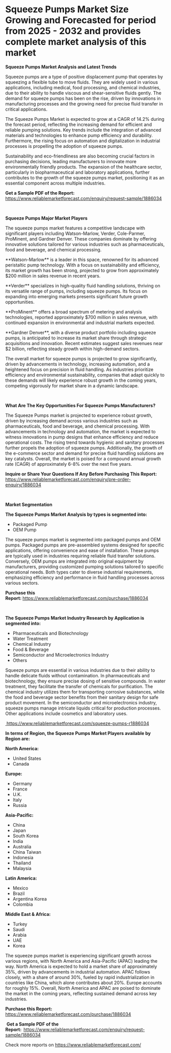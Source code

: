 <p><h1>Squeeze Pumps Market Size Growing and Forecasted for period from 2025 - 2032 and provides complete market analysis of this market</h1></p><p><strong>Squeeze Pumps Market Analysis and Latest Trends</strong></p>
<p><p>Squeeze pumps are a type of positive displacement pump that operates by squeezing a flexible tube to move fluids. They are widely used in various applications, including medical, food processing, and chemical industries, due to their ability to handle viscous and shear-sensitive fluids gently. The demand for squeeze pumps has been on the rise, driven by innovations in manufacturing processes and the growing need for precise fluid transfer in critical applications.</p><p>The Squeeze Pumps Market is expected to grow at a CAGR of 14.2% during the forecast period, reflecting the increasing demand for efficient and reliable pumping solutions. Key trends include the integration of advanced materials and technologies to enhance pump efficiency and durability. Furthermore, the rising focus on automation and digitalization in industrial processes is propelling the adoption of squeeze pumps. </p><p>Sustainability and eco-friendliness are also becoming crucial factors in purchasing decisions, leading manufacturers to innovate more environmentally friendly products. The expansion of the healthcare sector, particularly in biopharmaceutical and laboratory applications, further contributes to the growth of the squeeze pumps market, positioning it as an essential component across multiple industries.</p></p>
<p><strong>Get a Sample PDF of the Report:&nbsp;</strong> <a href="https://www.reliablemarketforecast.com/enquiry/request-sample/1886034?utm_campaign=1141&utm_medium=2&utm_source=Github&utm_content=ia&utm_term=22022025&utm_id=squeeze-pumps">https://www.reliablemarketforecast.com/enquiry/request-sample/1886034</a></p>
<p>&nbsp;</p>
<p><strong>Squeeze Pumps Major Market Players</strong></p>
<p><p>The squeeze pumps market features a competitive landscape with significant players including Watson-Marlow, Verder, Cole-Parmer, ProMinent, and Gardner Denver. These companies dominate by offering innovative solutions tailored for various industries such as pharmaceuticals, food and beverage, and chemical processing. </p><p>**Watson-Marlow** is a leader in this space, renowned for its advanced peristaltic pump technology. With a focus on sustainability and efficiency, its market growth has been strong, projected to grow from approximately $200 million in sales revenue in recent years.</p><p>**Verder** specializes in high-quality fluid handling solutions, thriving on its versatile range of pumps, including squeeze pumps. Its focus on expanding into emerging markets presents significant future growth opportunities.</p><p>**ProMinent** offers a broad spectrum of metering and analysis technologies, reported approximately $700 million in sales revenue, with continued expansion in environmental and industrial markets expected.</p><p>**Gardner Denver**, with a diverse product portfolio including squeeze pumps, is anticipated to increase its market share through strategic acquisitions and innovation. Recent estimates suggest sales revenues near $2 billion, reflecting steady growth within high-demand sectors.</p><p>The overall market for squeeze pumps is projected to grow significantly, driven by advancements in technology, increasing automation, and a heightened focus on precision in fluid handling. As industries prioritize efficiency and environmental sustainability, companies that adapt quickly to these demands will likely experience robust growth in the coming years, competing vigorously for market share in a dynamic landscape.</p></p>
<p>&nbsp;</p>
<p><strong>What Are The Key Opportunities For Squeeze Pumps Manufacturers?</strong></p>
<p><p>The Squeeze Pumps market is projected to experience robust growth, driven by increasing demand across various industries such as pharmaceuticals, food and beverage, and chemical processing. With advancements in technology and automation, the market is expected to witness innovations in pump designs that enhance efficiency and reduce operational costs. The rising trend towards hygienic and sanitary processes further propels the adoption of squeeze pumps. Additionally, the growth of the e-commerce sector and demand for precise fluid handling solutions are key catalysts. Overall, the market is poised for a compound annual growth rate (CAGR) of approximately 6-8% over the next five years.</p></p>
<p><strong>Inquire or Share Your Questions If Any Before Purchasing This Report:</strong> <a href="https://www.reliablemarketforecast.com/enquiry/pre-order-enquiry/1886034?utm_campaign=1141&utm_medium=2&utm_source=Github&utm_content=ia&utm_term=22022025&utm_id=squeeze-pumps">https://www.reliablemarketforecast.com/enquiry/pre-order-enquiry/1886034</a></p>
<p>&nbsp;</p>
<p><strong>Market Segmentation</strong></p>
<p><strong>The Squeeze Pumps Market Analysis by types is segmented into:</strong></p>
<p><ul><li>Packaged Pump</li><li>OEM Pump</li></ul></p>
<p><p>The squeeze pumps market is segmented into packaged pumps and OEM pumps. Packaged pumps are pre-assembled systems designed for specific applications, offering convenience and ease of installation. These pumps are typically used in industries requiring reliable fluid transfer solutions. Conversely, OEM pumps are integrated into original equipment by manufacturers, providing customized pumping solutions tailored to specific operational needs. Both types cater to diverse industrial requirements, emphasizing efficiency and performance in fluid handling processes across various sectors.</p></p>
<p><strong>Purchase this Report:&nbsp;</strong><a href="https://www.reliablemarketforecast.com/purchase/1886034?utm_campaign=1141&utm_medium=2&utm_source=Github&utm_content=ia&utm_term=22022025&utm_id=squeeze-pumps">https://www.reliablemarketforecast.com/purchase/1886034</a></p>
<p>&nbsp;</p>
<p><strong>The Squeeze Pumps Market Industry Research by Application is segmented into:</strong></p>
<p><ul><li>Pharmaceuticals and Biotechnology</li><li>Water Treatment</li><li>Chemical Industry</li><li>Food & Beverage</li><li>Semiconductor and Microelectronics Industry</li><li>Others</li></ul></p>
<p><p>Squeeze pumps are essential in various industries due to their ability to handle delicate fluids without contamination. In pharmaceuticals and biotechnology, they ensure precise dosing of sensitive compounds. In water treatment, they facilitate the transfer of chemicals for purification. The chemical industry utilizes them for transporting corrosive substances, while the food and beverage sector benefits from their sanitary design for safe product movement. In the semiconductor and microelectronics industry, squeeze pumps manage intricate liquids critical for production processes. Other applications include cosmetics and laboratory uses.</p></p>
<p><a href="https://www.reliablemarketforecast.com/squeeze-pumps-r1886034?utm_campaign=1141&utm_medium=2&utm_source=Github&utm_content=ia&utm_term=22022025&utm_id=squeeze-pumps">&nbsp;https://www.reliablemarketforecast.com/squeeze-pumps-r1886034</a></p>
<p><strong>In terms of Region, the Squeeze Pumps Market Players available by Region are:</strong></p>
<p>
    <p> <strong> North America: </strong>
        <ul>
            <li>United States</li>
            <li>Canada</li>
        </ul>
        </p> 
    <p> <strong> Europe: </strong>
        <ul>
            <li>Germany</li>
            <li>France</li>
            <li>U.K.</li>
            <li>Italy</li>
            <li>Russia</li>
        </ul>
        </p> 
    <p> <strong> Asia-Pacific: </strong>
        <ul>
            <li>China</li>
            <li>Japan</li>
            <li>South Korea</li>
            <li>India</li>
            <li>Australia</li>
            <li>China Taiwan</li>
            <li>Indonesia</li>
            <li>Thailand</li>
            <li>Malaysia</li>
        </ul>
        </p> 
    <p> <strong> Latin America: </strong>
        <ul>
            <li>Mexico</li>
            <li>Brazil</li>
            <li>Argentina Korea</li>
            <li>Colombia</li>
        </ul>
        </p> 
    <p> <strong> Middle East & Africa: </strong>
        <ul>
            <li>Turkey</li>
            <li>Saudi</li>
            <li>Arabia</li>
            <li>UAE</li>
            <li>Korea</li>
        </ul>
    </p>
    </p>
<p><p>The squeeze pumps market is experiencing significant growth across various regions, with North America and Asia-Pacific (APAC) leading the way. North America is expected to hold a market share of approximately 35%, driven by advancements in industrial automation. APAC follows closely, with a share of around 30%, fueled by rapid industrialization in countries like China, which alone contributes about 20%. Europe accounts for roughly 15%. Overall, North America and APAC are poised to dominate the market in the coming years, reflecting sustained demand across key industries.</p></p>
<p><strong>Purchase this Report: </strong><a href="https://www.reliablemarketforecast.com/purchase/1886034?utm_campaign=1141&utm_medium=2&utm_source=Github&utm_content=ia&utm_term=22022025&utm_id=squeeze-pumps">https://www.reliablemarketforecast.com/purchase/1886034</a></p>
<p>&nbsp;<strong>Get a Sample PDF of the Report:&nbsp;&nbsp;</strong><a href="https://www.reliablemarketforecast.com/enquiry/request-sample/1886034?utm_campaign=1141&utm_medium=2&utm_source=Github&utm_content=ia&utm_term=22022025&utm_id=squeeze-pumps">https://www.reliablemarketforecast.com/enquiry/request-sample/1886034</a></p>
<p><strong></strong></p>
<p>Check more reports on <a href="https://www.reliablemarketforecast.com/?utm_campaign=1141&utm_medium=2&utm_source=Github&utm_content=ia&utm_term=22022025&utm_id=squeeze-pumps">https://www.reliablemarketforecast.com/</a></p>